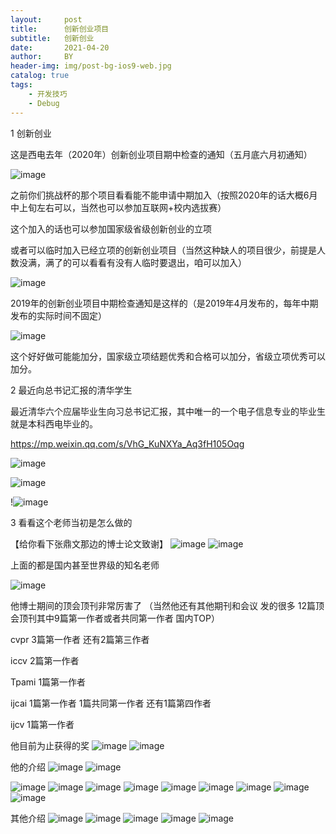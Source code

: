 ```yaml
---
layout:     post
title:      创新创业项目
subtitle:   创新创业
date:       2021-04-20
author:     BY
header-img: img/post-bg-ios9-web.jpg
catalog: true
tags:
    - 开发技巧
    - Debug
---
```



1 创新创业 

这是西电去年（2020年）创新创业项目期中检查的通知（五月底六月初通知）

![image](https://user-images.githubusercontent.com/24884878/115364719-4402e800-a1f6-11eb-884c-1018eed4ede7.png)

 
之前你们挑战杯的那个项目看看能不能申请中期加入（按照2020年的话大概6月中上旬左右可以，当然也可以参加互联网+校内选拔赛）

这个加入的话也可以参加国家级省级创新创业的立项


或者可以临时加入已经立项的创新创业项目（当然这种缺人的项目很少，前提是人数没满，满了的可以看看有没有人临时要退出，咱可以加入） 


 ![image](https://user-images.githubusercontent.com/24884878/115364735-49f8c900-a1f6-11eb-83f1-ba24c710cbbf.png)



2019年的创新创业项目中期检查通知是这样的（是2019年4月发布的，每年中期发布的实际时间不固定）
 
![image](https://user-images.githubusercontent.com/24884878/115364750-4f561380-a1f6-11eb-86a9-9ce1c009dce3.png)


这个好好做可能能加分，国家级立项结题优秀和合格可以加分，省级立项优秀可以加分。



2 最近向总书记汇报的清华学生

最近清华六个应届毕业生向习总书记汇报，其中唯一的一个电子信息专业的毕业生就是本科西电毕业的。

https://mp.weixin.qq.com/s/VhG_KuNXYa_Aq3fH105Oqg

![image](https://user-images.githubusercontent.com/24884878/115410428-36b12200-a225-11eb-9062-b152d6616ad4.png)

![image](https://user-images.githubusercontent.com/24884878/115410558-51839680-a225-11eb-9427-5897c9d5b1b7.png)

!![image](https://user-images.githubusercontent.com/24884878/115411309-f1d9bb00-a225-11eb-9d82-f6a016496b45.png)



3 看看这个老师当初是怎么做的


【给你看下张鼎文那边的博士论文致谢】
![image](https://user-images.githubusercontent.com/24884878/115391082-a3babc80-a211-11eb-9b58-6306a002a865.png)
![image](https://user-images.githubusercontent.com/24884878/115391204-ca78f300-a211-11eb-8a77-5a4611aa362a.png)

上面的都是国内甚至世界级的知名老师

![image](https://user-images.githubusercontent.com/24884878/115391253-dbc1ff80-a211-11eb-9f9d-07a6537e0773.png)


他博士期间的顶会顶刊非常厉害了 （当然他还有其他期刊和会议 发的很多  12篇顶会顶刊其中9篇第一作者或者共同第一作者 国内TOP）

cvpr 3篇第一作者 还有2篇第三作者

iccv 2篇第一作者 

Tpami 1篇第一作者

ijcai  1篇第一作者 1篇共同第一作者 还有1篇第四作者 

ijcv   1篇第一作者


他目前为止获得的奖
![image](https://user-images.githubusercontent.com/24884878/115391698-512dd000-a212-11eb-9f8d-c29e08b8d03f.png)
![image](https://user-images.githubusercontent.com/24884878/115391734-5f7bec00-a212-11eb-9174-ff21baa3329e.png)



他的介绍
![image](https://user-images.githubusercontent.com/24884878/115391838-7de1e780-a212-11eb-8320-33361e021667.png)
![image](https://user-images.githubusercontent.com/24884878/115391991-a8cc3b80-a212-11eb-9fcb-307c9a46bb04.png)

![image](https://user-images.githubusercontent.com/24884878/115392409-1ed0a280-a213-11eb-93c4-b5dac52519a0.png)
![image](https://user-images.githubusercontent.com/24884878/115392444-27c17400-a213-11eb-83a8-c0670b412d45.png)
![image](https://user-images.githubusercontent.com/24884878/115392474-31e37280-a213-11eb-963d-3713a68fed06.png)
![image](https://user-images.githubusercontent.com/24884878/115392528-40318e80-a213-11eb-9b38-64253d4e33c4.png)
![image](https://user-images.githubusercontent.com/24884878/115392551-46c00600-a213-11eb-8976-a2375d6a082a.png)
![image](https://user-images.githubusercontent.com/24884878/115392584-4fb0d780-a213-11eb-91a6-ab4393c120e8.png)
![image](https://user-images.githubusercontent.com/24884878/115392604-563f4f00-a213-11eb-9e34-74272e6e7e9f.png)
![image](https://user-images.githubusercontent.com/24884878/115392644-60614d80-a213-11eb-8147-4113e41ea5b7.png)
![image](https://user-images.githubusercontent.com/24884878/115392660-66572e80-a213-11eb-8b0c-a559ba05fdf2.png)


其他介绍 
![image](https://user-images.githubusercontent.com/24884878/115392772-88e94780-a213-11eb-82c6-d87f51063473.png)
![image](https://user-images.githubusercontent.com/24884878/115392797-90a8ec00-a213-11eb-9826-1c09db0e24d3.png)
![image](https://user-images.githubusercontent.com/24884878/115392840-9a325400-a213-11eb-8950-9f5295d88980.png)
![image](https://user-images.githubusercontent.com/24884878/115392879-a3232580-a213-11eb-8f3e-e6551651eaee.png)
![image](https://user-images.githubusercontent.com/24884878/115392899-aa4a3380-a213-11eb-9a33-8f6d6d2b72f7.png)
